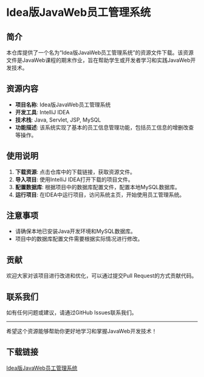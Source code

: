 # Idea版JavaWeb员工管理系统

## 简介

本仓库提供了一个名为“Idea版JavaWeb员工管理系统”的资源文件下载。该资源文件是JavaWeb课程的期末作业，旨在帮助学生或开发者学习和实践JavaWeb开发技术。

## 资源内容

- **项目名称**: Idea版JavaWeb员工管理系统
- **开发工具**: IntelliJ IDEA
- **技术栈**: Java, Servlet, JSP, MySQL
- **功能描述**: 该系统实现了基本的员工信息管理功能，包括员工信息的增删改查等操作。

## 使用说明

1. **下载资源**: 点击仓库中的下载链接，获取资源文件。
2. **导入项目**: 使用IntelliJ IDEA打开下载的项目文件。
3. **配置数据库**: 根据项目中的数据库配置文件，配置本地MySQL数据库。
4. **运行项目**: 在IDEA中运行项目，访问系统主页，开始使用员工管理系统。

## 注意事项

- 请确保本地已安装Java开发环境和MySQL数据库。
- 项目中的数据库配置文件需要根据实际情况进行修改。

## 贡献

欢迎大家对该项目进行改进和优化，可以通过提交Pull Request的方式贡献代码。

## 联系我们

如有任何问题或建议，请通过GitHub Issues联系我们。

---

希望这个资源能够帮助你更好地学习和掌握JavaWeb开发技术！

## 下载链接

[Idea版JavaWeb员工管理系统](https://pan.quark.cn/s/44a2497e962f)